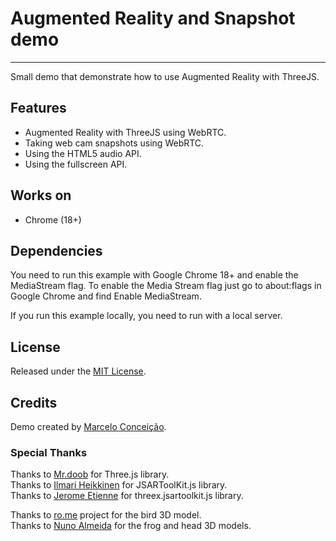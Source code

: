 # Augmented Reality and Snapshot demo #

---

Small demo that demonstrate how to use Augmented Reality with ThreeJS.


## Features ##

* Augmented Reality with ThreeJS using WebRTC.
* Taking web cam snapshots using WebRTC.
* Using the HTML5 audio API.
* Using the fullscreen API.


## Works on ##

* Chrome (18+)


## Dependencies ##

You need to run this example with Google Chrome 18+ and enable the MediaStream flag. To enable the Media Stream flag just go to about:flags in Google Chrome and find Enable MediaStream.

If you run this example locally, you need to run with a local server.


## License ##

Released under the [MIT License](http://www.opensource.org/licenses/mit-license.php).


## Credits ##

Demo created by [Marcelo Conceição](https://github.com/marcelombc).

### Special Thanks ###

Thanks to [Mr.doob](http://github.com/mrdoob) for Three.js library.   
Thanks to [Ilmari Heikkinen](https://github.com/kig) for JSARToolKit.js library.   
Thanks to [Jerome Etienne](https://github.com/jeromeetienne) for threex.jsartoolkit.js library.   

Thanks to [ro.me](http://ro.me) project for the bird 3D model.   
Thanks to [Nuno Almeida](shulapix@hotmail.com) for the frog and head 3D models.   
